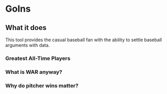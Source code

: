 # GoIns

## What it does
This tool provides the casual baseball fan with the ability to settle baseball arguments with data. 

### Greatest All-Time Players

### What is WAR anyway?

### Why do pitcher wins matter?

